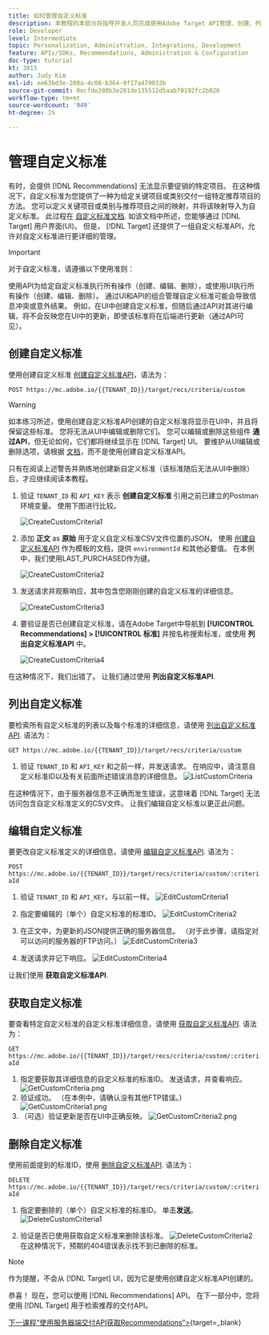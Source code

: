 ```yaml
---
title: 如何管理自定义标准
description: 本教程的本部分将指导开发人员完成使用Adobe Target API管理、创建、列表、编辑、获取和删除Adobe Target Recommendations标准所需的步骤。
role: Developer
level: Intermediate
topic: Personalization, Administration, Integrations, Development
feature: APIs/SDKs, Recommendations, Administration & Configuration
doc-type: tutorial
kt: 3815
author: Judy Kim
exl-id: ee63bd3e-200a-4c08-b364-9f17a479033b
source-git-commit: 0ecfde208b3e201de135512d5aab70192fc2b826
workflow-type: tm+mt
source-wordcount: '949'
ht-degree: 1%

---
```


# 管理自定义标准

有时，会提供 [!DNL Recommendations] 无法显示要促销的特定项目。 在这种情况下，自定义标准为您提供了一种为给定关键项目或类别交付一组特定推荐项目的方法。 您可以定义关键项目或类别与推荐项目之间的映射，并将该映射导入为自定义标准。 此过程在 [自定义标准文档](https://experienceleague.adobe.com/docs/target/using/recommendations/criteria/recommendations-csv.html?lang=en). 如该文档中所述，您能够通过 [!DNL Target] 用户界面(UI)。 但是， [!DNL Target] 还提供了一组自定义标准API，允许对自定义标准进行更详细的管理。

>[!IMPORTANT]
>
>对于自定义标准，请遵循以下使用准则：
>
> 使用API为给定自定义标准执行所有操作（创建、编辑、删除），或使用UI执行所有操作（创建、编辑、删除）。 通过UI和API的组合管理自定义标准可能会导致信息冲突或意外结果。 例如，在UI中创建自定义标准，但随后通过API对其进行编辑，将不会反映您在UI中的更新，即使该标准将在后端进行更新（通过API可见）。

## 创建自定义标准

使用创建自定义标准 [创建自定义标准API](https://developers.adobetarget.com/api/recommendations/#operation/createCriteriaCustom)，语法为：

`POST https://mc.adobe.io/{{TENANT_ID}}/target/recs/criteria/custom`

>[!WARNING]
>
>如本练习所述，使用创建自定义标准API创建的自定义标准将显示在UI中，并且将保留这些标准。 您将无法从UI中编辑或删除它们。 您可以编辑或删除这些组件 **通过API**，但无论如何，它们都将继续显示在 [!DNL Target] UI。 要维护从UI编辑或删除选项，请根据 [文档](https://experienceleague.adobe.com/docs/target/using/recommendations/criteria/recommendations-csv.html?lang=en)，而不是使用创建自定义标准API。

只有在阅读上述警告并熟练地创建新自定义标准（该标准随后无法从UI中删除）后，才应继续阅读本教程。

1. 验证 `TENANT_ID` 和 `API_KEY` 表示 **创建自定义标准** 引用之前已建立的Postman环境变量。 使用下图进行比较。

   ![CreateCustomCriteria1](assets/CreateCustomCriteria1.png)

2. 添加 **正文** as **原始** 用于定义自定义标准CSV文件位置的JSON。 使用 [创建自定义标准API](https://developers.adobetarget.com/api/recommendations/#operation/getAllCriteriaCustom) 作为模板的文档，提供 `environmentId` 和其他必要值。 在本例中，我们使用LAST_PURCHASED作为键。

   ![CreateCustomCriteria2](assets/CreateCustomCriteria2.png)

3. 发送请求并观察响应，其中包含您刚刚创建的自定义标准的详细信息。

   ![CreateCustomCriteria3](assets/CreateCustomCriteria3.png)

4. 要验证是否已创建自定义标准，请在Adobe Target中导航到 **[!UICONTROL Recommendations] > [!UICONTROL 标准]** 并按名称搜索标准，或使用 **列出自定义标准API** 中。

   ![CreateCustomCriteria4](assets/CreateCustomCriteria4.png)

在这种情况下，我们出错了。 让我们通过使用 **列出自定义标准API**.

## 列出自定义标准

要检索所有自定义标准的列表以及每个标准的详细信息，请使用 [列出自定义标准API](https://developers.adobetarget.com/api/recommendations/#operation/getAllCriteriaCustom). 语法为：

`GET https://mc.adobe.io/{{TENANT_ID}}/target/recs/criteria/custom`

1. 验证 `TENANT_ID` 和 `API_KEY` 和之前一样，并发送请求。 在响应中，请注意自定义标准ID以及有关前面所述错误消息的详细信息。
   ![ListCustomCriteria](assets/ListCustomCriteria.png)

在这种情况下，由于服务器信息不正确而发生错误，这意味着 [!DNL Target] 无法访问包含自定义标准定义的CSV文件。 让我们编辑自定义标准以更正此问题。

## 编辑自定义标准

要更改自定义标准定义的详细信息，请使用 [编辑自定义标准API](https://developers.adobetarget.com/api/recommendations/#operation/updateCriteriaCustom). 语法为：

`POST https://mc.adobe.io/{{TENANT_ID}}/target/recs/criteria/custom/:criteriaId`

1. 验证 `TENANT_ID` 和 `API_KEY`，与以前一样。
   ![EditCustomCriteria1](assets/EditCustomCriteria1.png)

1. 指定要编辑的（单个）自定义标准的标准ID。
   ![EditCustomCriteria2](assets/EditCustomCriteria2.png)

1. 在正文中，为更新的JSON提供正确的服务器信息。 （对于此步骤，请指定对可以访问的服务器的FTP访问。）
   ![EditCustomCriteria3](assets/EditCustomCriteria3.png)

1. 发送请求并记下响应。
   ![EditCustomCriteria4](assets/EditCustomCriteria4.png)

让我们使用 **获取自定义标准API**.

## 获取自定义标准

要查看特定自定义标准的自定义标准详细信息，请使用 [获取自定义标准API](https://developers.adobetarget.com/api/recommendations/#operation/getCriteriaCustom). 语法为：

`GET https://mc.adobe.io/{{TENANT_ID}}/target/recs/criteria/custom/:criteriaId`

1. 指定要获取其详细信息的自定义标准的标准ID。 发送请求，并查看响应。
   ![GetCustomCriteria.png](assets/GetCustomCriteria.png)
1. 验证成功。 （在本例中，请确认没有其他FTP错误。）
   ![GetCustomCriteria1.png](assets/GetCustomCriteria1.png)
1. （可选）验证更新是否在UI中正确反映。
   ![GetCustomCriteria2.png](assets/GetCustomCriteria2.png)

## 删除自定义标准

使用前面提到的标准ID，使用 [删除自定义标准API](https://developers.adobetarget.com/api/recommendations/#operation/deleteCriteriaCustom). 语法为：

`DELETE https://mc.adobe.io/{{TENANT_ID}}/target/recs/criteria/custom/:criteriaId`

1. 指定要删除的（单个）自定义标准的标准ID。 单击&#x200B;**发送**。
   ![DeleteCustomCriteria1](assets/DeleteCustomCriteria1.png)

1. 验证是否已使用获取自定义标准来删除该标准。
   ![DeleteCustomCriteria2](assets/DeleteCustomCriteria2.png)
在这种情况下，预期的404错误表示找不到已删除的标准。

>[!NOTE]
>作为提醒，不会从 [!DNL Target] UI，因为它是使用创建自定义标准API创建的。

恭喜！ 现在，您可以使用 [!DNL Recommendations] API。 在下一部分中，您将使用 [!DNL Target] 用于检索推荐的交付API。

[下一课程“使用服务器端交付API获取Recommendations”>](https://developer.adobe.com/target/before-administer/recs-api/fetch-recs-server-side-delivery-api/){target=_blank}
